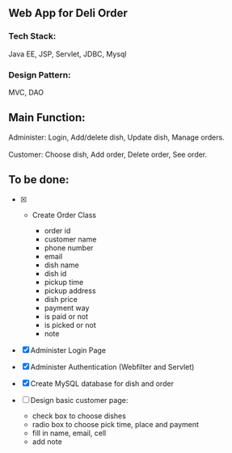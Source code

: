 ## Web App for Deli Order

### Tech Stack:
Java EE, JSP, Servlet, JDBC, Mysql

### Design Pattern:
MVC, DAO

## Main Function:
Administer: Login, Add/delete dish, Update dish, Manage orders.
<br/><br/>
Customer: Choose dish, Add order, Delete order, See order.

## To be done: 
- [x] + Create Order Class

	- order id
	- customer name
	- phone number
	- email
	- dish name
	- dish id
	- pickup time
	- pickup address
	- dish price
	- payment way
	- is paid or not
	- is picked or not
	- note
	
- [x]  Administer Login Page

- [x]  Administer Authentication (Webfilter and Servlet)

- [x]  Create MySQL database for dish and order

- [ ]  Design basic customer page:<br/>
	
	- check box to choose dishes
	- radio box to choose pick time, place and payment
	- fill in name, email, cell
	- add note
